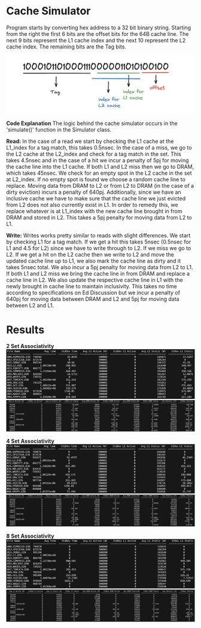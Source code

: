 # Cache Simulator

Program starts by converting hex address to a 32 bit binary string. Starting from the right the first 6 bits are the offset bits for the 64B cache line. The next 9 bits represent the L1 cache index and the next 10 represent the L2 cache index. The remaining bits are the Tag bits.

![Image Alt Text](bits.png)

**Code Explanation**
The logic behind the cache simulator occurs in the 'simulate()' function in the Simulator class.

**Read:**
In the case of a read we start by checking the L1 cache at the L1_index for a tag match, this takes 0.5nsec. In the case of a miss, we go to the L2 cache at the L2_index and check for a tag match in the set. This takes 4.5nsec and in the case of a hit we incur a penalty of 5pj for moving the cache line into the L1 cache. If both L1 and L2 miss then we go to DRAM, which takes 45nsec. We check for an empty spot in the L2 cache in the set at L2_index. If no empty spot is found we choose a random cache line to replace. Moving data from DRAM to L2 or from L2 to DRAM (in the case of a dirty eviction) incurs a penalty of 640pj. Additionally, since we have an inclusive cache we have to make sure that the cache line we just evicted from L2 does not also currently exist in L1. In order to remedy this, we replace whatever is at L1_index with the new cache line brought in from DRAM and stored in L2. This takes a 5pj penalty for moving data from L2 to L1. 

**Write:**
Writes works pretty similar to reads with slight differences. We start by checking L1 for a tag match. If we get a hit this takes 5nsec (0.5nsec for L1 and 4.5 for L2) since we have to write through to L2. If we miss we go to L2. If we get a hit on the L2 cache then we write to L2 and move the updated cache line up to L1, we also mark the cache line as dirty and it takes 5nsec total. We also incur a 5pj penalty for moving data from L2 to L1. If both L1 and L2 miss we bring the cache line in from DRAM and replace a cache line in L2. We also update the respective cache line in L1 with the newly brought in cache line to maintain inclusivity. This takes no time according to specifications on Ed Discussion but we incur a penalty of 640pj for moving data between DRAM and L2 and 5pj for moving data between L2 and L1.

# Results 

**2 Set Associativity**
![Image Alt Text](2sets1.png)
![Image Alt Text](2sets2.png)

**4 Set Associativity**
![Image Alt Text](4sets1.png)
![Image Alt Text](4sets2.png)

**8 Set Associativity**
![Image Alt Text](8sets1.png)
![Image Alt Text](8sets2.png)
